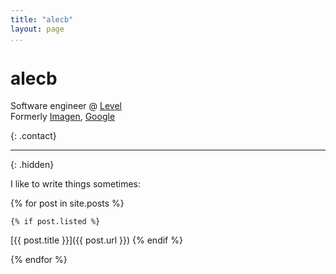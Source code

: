 ```yaml
---
title: "alecb"
layout: page
...
```


# alecb

Software engineer @ [Level](https://level.com)  
Formerly [Imagen](https://imagen.ai), [Google](https://google.com/about)

<a href="https://twitter.com/AlecBenzer"><i class="fab fa-twitter-square"></i></a>
<a href="https://www.linkedin.com/in/alecbenzer"><i class="fab fa-linkedin"></i></a>
<a href="mailto:alec@alecb.me"><i class="fas fa-envelope-open-text"></i></a>
<a href="https://instagram.com/martinkittynyc"><i class="fas fa-cat"></i></a>
{: .contact}

---
{: .hidden}

I like to write things sometimes:

{% for post in site.posts %}

    {% if post.listed %}
[{{ post.title }}]({{ post.url }})
    {% endif %}

{% endfor %}
